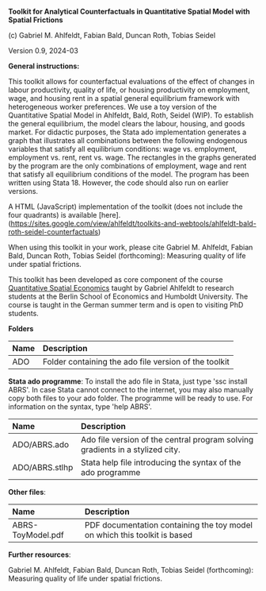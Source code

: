 **Toolkit for Analytical Counterfactuals in Quantitative Spatial Model with Spatial Frictions**

(c) Gabriel M. Ahlfeldt, Fabian Bald, Duncan Roth, Tobias Seidel

Version 0.9, 2024-03

**General instructions:**

This toolkit allows for counterfactual evaluations of the effect of changes in labour productivity, quality of life, or housing productivity on employment, wage, and housing rent in a spatial general equilibrium framework with heterogeneous worker preferences. We use a toy version of the Quantitative Spatial Model in Ahlfeldt, Bald, Roth, Seidel (WIP). To establish the general equilibrium, the model clears the labour, housing, and goods market. For didactic purposes, the Stata ado implementation generates a graph that illustrates all combinations between the following endogenous variables that satisfy all equilibrium conditions: wage vs. employment, employment vs. rent, rent vs. wage. The rectangles in the graphs generated by the program are the only combinations of employment, wage and rent that satisfy all equilibrium conditions of the model.  The program has been written using Stata 18. However, the code should also run on earlier versions. 

A HTML (JavaScript) implementation of the toolkit (does not include the four quadrants) is available [here].(https://sites.google.com/view/ahlfeldt/toolkits-and-webtools/ahlfeldt-bald-roth-seidel-counterfactuals)

When using this toolkit in your work, please cite Gabriel M. Ahlfeldt, Fabian Bald, Duncan Roth, Tobias Seidel (forthcoming): Measuring quality of life under spatial frictions.

This toolkit has been developed as core component of the course [Quantitative Spatial Economics](https://sites.google.com/view/bqse/bqse-teaching) taught by Gabriel Ahlfeldt to research students at the Berlin School of Economics and Humboldt University. The course is taught in the German summer term and is open to visiting PhD students.

**Folders**

Name | Description |
|:---------------------------------------------|:-------------------------------------------------------------------------|
| ADO | Folder containing the ado file version of the toolkit |

**Stata ado programme**: To install the ado file in Stata, just type 'ssc install ABRS'. In case Stata cannot connect to the internet, you may also manually copy both files to your ado folder. The programme will be ready to use. For information on the syntax, type 'help ABRS'.

Name  | Description |
|:---------------------------------------------|:-------------------------------------------------------------------------|
| ADO/ABRS.ado | Ado file version of the central program solving gradients in a stylized city. |
| ADO/ABRS.stlhp | Stata help file introducing the syntax of the ado programme  |

**Other files**:

| Name | Description |
|:---------------------------------------------|:-------------------------------------------------------------------------|
| ABRS-ToyModel.pdf | PDF documentation containing the toy model on which this toolkit is based |

**Further resources**: 

Gabriel M. Ahlfeldt, Fabian Bald, Duncan Roth, Tobias Seidel (forthcoming): Measuring quality of life under spatial frictions.

